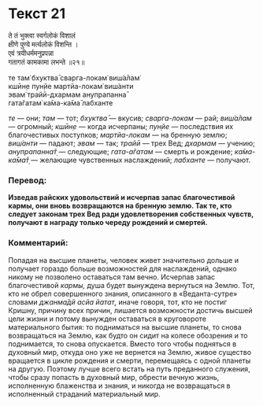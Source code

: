 # Текст 21

ते तं भुक्त्वा स्वर्गलोकं विशालं  
क्षीणे पुण्ये मर्त्यलोकं विशन्ति ।  
एवं त्रयीधर्ममनुप्रपन्ना  
गतागतं कामकामा लभन्ते ॥२१॥

те там̇ бхуктва̄ сварга-локам̇ виш́а̄лам̇  
кшӣн̣е пун̣йе мартйа-локам̇ виш́анти  
эвам̇ трайӣ-дхармам анупрапанна̄  
гата̄гатам̇ ка̄ма-ка̄ма̄ лабханте

_те_ — они; _там_ — тот; _бхуктва̄_ — вкусив; _сварга-локам_ — рай; _виш́а̄лам_ — огромный; _кшӣн̣е_ — когда исчерпаны; _пун̣йе_ — последствия их благочестивых поступков; _мартйа-локам_ — на бренную землю; _виш́анти_ — падают; _эвам_ — так; _трайӣ_ — трех Вед; _дхармам_ — учению; _анупрапанна̄т̣_ — следующие; _гата-а̄гатам_ — смерть и рождение; _ка̄ма-ка̄ма̄т̣_ — желающие чувственных наслаждений; _лабханте_ — получают.

### Перевод:

**Изведав райских удовольствий и исчерпав запас благочестивой кармы, они вновь возвращаются на бренную землю. Так те, кто следует законам трех Вед ради удовлетворения собственных чувств, получают в награду только череду рождений и смертей.**

### Комментарий:

Попадая на высшие планеты, человек живет значительно дольше и получает гораздо больше возможностей для наслаждений, однако никому не позволено оставаться там вечно. Исчерпав запас благочестивой _кармы,_ душа будет вынуждена вернуться на Землю. Тот, кто не обрел совершенного знания, описанного в «Веданта-сутре» словами _джанма̄дй асйа йатат̣,_ иначе говоря, тот, кто не постиг Кришну, причину всех причин, лишается возможности достичь высшей цели жизни и потому вынужден оставаться в круговороте материального бытия: то подниматься на высшие планеты, то снова возвращаться на Землю, как будто он сидит на колесе обозрения и то поднимается, то снова опускается. Вместо того чтобы подняться в духовный мир, откуда оно уже не вернется на Землю, живое существо вращается в цикле рождения и смерти, перемещаясь с одной планеты на другую. Поэтому лучше всего встать на путь преданного служения, чтобы сразу попасть в духовный мир, обрести вечную жизнь, исполненную блаженства и знания, и никогда не возвращаться в исполненный страданий материальный мир.